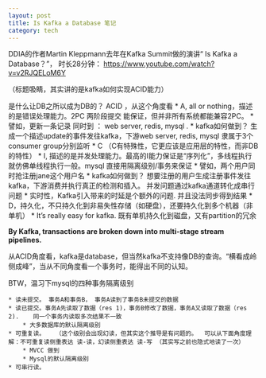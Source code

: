 ```yaml
---
layout: post
title: Is Kafka a Database 笔记
category: tech
---
```

DDIA的作者Martin Kleppmann去年在Kafka Summit做的演讲“ Is Kafka a Database？”， 时长28分钟： https://www.youtube.com/watch?v=v2RJQELoM6Y

（标题吸睛，其实讲的是kafka如何实现ACID能力）

是什么让DB之所以成为DB的？ ACID ，从这个角度看
    * A, all or nothing，描述的是错误处理能力。2PC 两阶段提交 能保证，但并非所有系统都能兼容2PC。
        * 譬如，更新一条记录 同时到 ： web server, redis, mysql . 
        * kafka如何做到？ 生成一个描述update的事件发往kafka，下游web server, redis, mysql 隶属于3个consumer group分别监听
    * C （C有特殊性，它更应该是应用层的特性，而非DB的特性）
    * I, 描述的是并发处理能力。最高的I能力保证是“序列化”，多线程执行就仿佛单线程执行一般。mysql 直接用隔离级别/事务来保证
        * 譬如，两个用户同时抢注册jane这个用户名
        * kafka如何做到？ 想要注册的用户生成注册事件发往kafka，下游消费并执行真正的检测和插入。 并发问题通过kafka通道转化成串行问题
        * 实时性，Kafka引入带来的时延是个额外的问题. 并且没法同步得到结果
    * D，持久化，不只持久化到非易失性存储（如硬盘），还要持久化到多个机器（非单机）
        * It’s really easy for kafka.  既有单机持久化到磁盘，又有partition的冗余

**By Kafka, transactions are broken down into multi-stage stream pipelines.**

从ACID角度看，kafka是database，但当然kafka不支持像DB的查询。“横看成岭侧成峰”，当从不同角度看一个事务时，能得出不同的认知。

BTW，温习下mysql的四种事务隔离级别

    * 读未提交。 事务A和事务B， 事务A读到了事务B未提交的数据
    * 读已提交。事务A先读取了数据（res 1)，事务B修改了数据，事务A又读取了数据（res 2).    同一个事务内读取多次结果不一致
        * 大多数据库的默认隔离级别
    * 可重复读。   （这个级别会出现幻读，但其实这个推导是有问题的。  可以从下面角度理解：不可重复读侧重表达 读-读，幻读侧重表达 读-写 （其实写之前也隐式地读了一次）
        * MVCC 做到
        * Mysql的默认隔离级别
    * 可串行读。


